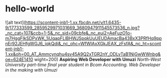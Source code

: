 # hello-world
![alt text](https://scontent-jnb1-1.xx.fbcdn.net/v/t1.6435-9/177333599_2859529971031669_3680947911545573536_n.jpg?_nc_cat=107&ccb=1-5&_nc_sid=09cbfe&_nc_eui2=AeFuzO1o-m7HggFIkSDPxWK_1iUqapFLlBHWJSpqkUuUEUDAmacBa43BxX3PRfHq9ppnEr92JEHfgWGJ6_jqkQdi&_nc_ohc=WfWIAxXGkJEAX_zFsfA&_nc_ht=scontent-jnb1-1.xx&oh=00_AT_Ammcynqhu4sv45A9Q2xTGR2nY_ODLvTaB1NjGwWWnbg&oe=624E1410 wight=200)
**Aspiring Web Developer with Umuzi**
*North-West University part-time final year student in Bcom Accounting. 
Web Developer in the making with Umuzi*
